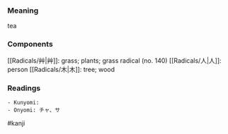 ### Meaning

tea

### Components

[[Radicals/艸|艸]]: grass; plants; grass radical (no. 140) [[Radicals/人|人]]: person [[Radicals/木|木]]: tree; wood

### Readings

```
- Kunyomi: 
- Onyomi: チャ、サ
```

#kanji